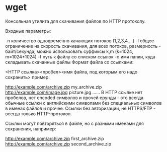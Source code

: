 # wget
Консольная утилита для скачивания файлов по HTTP протоколу.

Входные параметры:

-n количество одновременно качающих потоков (1,2,3,4....)
-l общее ограничение на скорость скачивания, для всех потоков, размерность - байт/секунда, можно использовать суффиксы k,m (k=1024, m=1024*1024)
-f путь к файлу со списком ссылок
-o имя папки, куда складывать скачанные файлы
Формат файла со ссылками:

<HTTP ссылка><пробел><имя файла, под которым его надо сохранить>
пример:

http://example.com/archive.zip my_archive.zip
http://example.com/image.jpg picture.jpg
......
В HTTP ссылке нет пробелов, нет encoded символов и прочей ерунды - это всегда обычные ссылки с английскими символами без специальных символов в именах файлов и прочее. Ссылки без авторизации, не HTTPS/FTP - всегда только HTTP-протокол.

Ссылки могут повторяться в файле, но с разными именами для сохранения, например:

http://example.com/archive.zip first_archive.zip
http://example.com/archive.zip second_archive.zip
